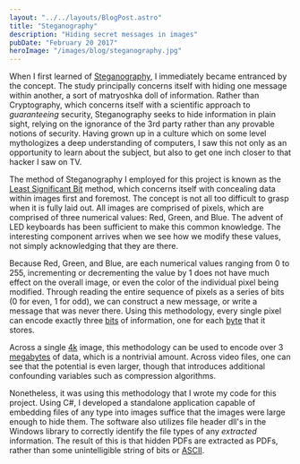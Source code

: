 ```yaml
---
layout: "../../layouts/BlogPost.astro"
title: "Steganography"
description: "Hiding secret messages in images"
pubDate: "February 20 2017"
heroImage: "/images/blog/steganography.jpg"
---
```

When I first learned of [Steganography](https://en.wikipedia.org/wiki/Steganography), I immediately became entranced by the concept. The study principally concerns itself with hiding one message within another, a sort of matryoshka doll of information. Rather than Cryptography, which concerns itself with a scientific approach to *guaranteeing* security, Steganography seeks to hide information in plain sight, relying on the ignorance of the 3rd party rather than any provable notions of security. Having grown up in a culture which on some level mythologizes a deep understanding of computers, I saw this not only as an opportunity to learn about the subject, but also to get one inch closer to that hacker I saw on TV.

The method of Steganography I employed for this project is known as the [Least Significant Bit](https://en.wikipedia.org/wiki/Bit_numbering) method, which concerns itself with concealing data within images first and foremost. The concept is not all too difficult to grasp when it is fully laid out. All images are comprised of pixels, which are comprised of three numerical values: Red, Green, and Blue. The advent of LED keyboards has been sufficient to make this common knowledge. The interesting component arrives when we see how we modify these values, not simply acknowledging that they are there.

Because Red, Green, and Blue, are each numerical values ranging from 0 to 255, incrementing or decrementing the value by 1 does not have much effect on the overall image, or even the color of the individual pixel being modified. Through reading the entire sequence of pixels as a series of bits (0 for even, 1 for odd), we can construct a new message, or write a message that was never there. Using this methodology, every single pixel can encode exactly three [bits](https://en.wikipedia.org/wiki/Bit) of information, one for each [byte](https://en.wikipedia.org/wiki/Byte) that it stores. 

Across a single [4k](https://en.wikipedia.org/wiki/4K_resolution#Resolutions) image, this methodology can be used to encode over 3 [megabytes](https://en.wikipedia.org/wiki/Megabyte) of data, which is a nontrivial amount. Across video files, one can see that the potential is even larger, though that introduces additional confounding variables such as compression algorithms. 

Nonetheless, it was using this methodology that I wrote my code for this project. Using C#, I developed a standalone application capable of embedding files of any type into images suffice that the images were large enough to hide them. The software also utilizes file header dll's in the Windows library to correctly identify the file types of any *extracted* information. The result of this is that hidden PDFs are extracted as PDFs, rather than some unintelligible string of bits or [ASCII](https://en.wikipedia.org/wiki/ASCII). 